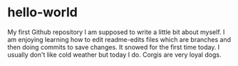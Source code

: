# hello-world
My first Github repository
I am supposed to write a little bit about myself. I am enjoying learning how to edit readme-edits files which are branches and then doing commits to save changes. 
It snowed for the first time today. I usually don't like cold weather but today I do.
Corgis are very loyal dogs. 

